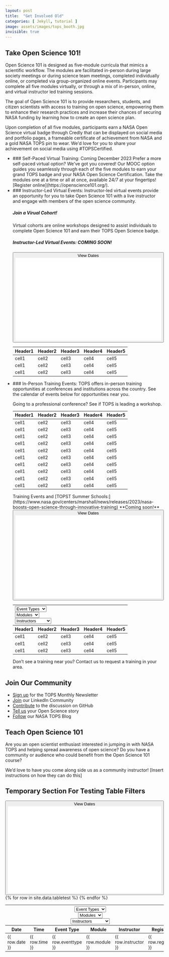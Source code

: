 ```yaml
---
layout: post
title:  "Get Involved Old"
categories: [ Jekyll, tutorial ]
image: assets/images/tops_booth.jpg
invisible: true
---
```


## Take Open Science 101!
Open Science 101 is designed as five-module curricula that mimics a scientific workflow. The modules are facilitated in-person during large society meetings or during science team meetings, completed individually online, or completed via group-organized online events. Participants may complete all five modules virtually, or through a mix of in-person, online, and virtual instructor led training sessions.

The goal of Open Science 101 is to provide researchers, students, and citizen scientists with access to training on open science, empowering them to enhance their research practices and increase their chances of securing NASA funding by learning how to create an open science plan.

Upon completion of all five modules, participants earn a NASA Open Science virtual badge through Credly that can be displayed on social media and portfolio pages, a frameable certificate of achievement from NASA and a gold NASA TOPS pin to wear. We'd love for you to share your achievement on social media using #TOPSCertified.

<ul class="tops_tablelist">
<li>
<div markdown="1">
### Self-Paced Virtual Training: Coming December 2023
Prefer a more self-paced virtual option? We've got you covered! Our MOOC option guides you seamlessly through each of the five modules to earn your grand TOPS badge and your NASA Open Science Certification. Take the modules one at a time or all at once, available 24/7 at your fingertips! [Register online](https://openscience101.org/).
</div>
</li>
<li>
<div markdown="1">
### Instructor-Led Virtual Events:
Instructor-led virtual events provide an opportunity for you to take Open Science 101 with a live instructor and engage with members of the open science community.

##### Join a Virual Cohort!
Virtual cohorts are online workshops designed to assist individuals to complete Open Science 101 and earn their TOPS Open Science badge.

##### Instructor-Led Virtual Events: COMING SOON!
</div>
<div class="tops_expandable_table tops_table">
    <button class="tops_expandable_opt">
		<span>View Dates</span>
		<span><img class="tops_expandable_arrow" src="../assets/images/expand_down.png"></span>
	</button>
	<div class="tops_table_holder">
	<table>
	  <thead>
		<tr>
		  <th>Header1</th>
		  <th>Header2</th>
		  <th>Header3</th>
		  <th>Header4</th>
		  <th>Header5</th>
		</tr>
	  </thead>
	  <tbody>
		<tr>
		  <td>cell1</td>
		  <td>cell2</td>
		  <td>cell3</td>
		  <td>cell4</td>
		  <td>cell5</td>
		</tr>
		<tr>
		  <td>cell1</td>
		  <td>cell2</td>
		  <td>cell3</td>
		  <td>cell4</td>
		  <td>cell5</td>
		</tr>
		<tr>
		  <td>cell1</td>
		  <td>cell2</td>
		  <td>cell3</td>
		  <td>cell4</td>
		  <td>cell5</td>
		</tr>
	  </tbody>
	</table>
	</div>
</div>
</li>
<li>
<div markdown="1">
### In-Person Training Events:
TOPS offers in-person training opportunities at conferences and institutions across the country. See the calendar of events below for opportunities near you.

Going to a professional conference? See if TOPS is leading a workshop.
</div>
<div class="tops_scrollable_table tops_table">
	<div class="tops_table_holder">
	<table>
	  <thead>
		<tr>
		  <th>Header1</th>
		  <th>Header2</th>
		  <th>Header3</th>
		  <th>Header4</th>
		  <th>Header5</th>
		</tr>
	  </thead>
	  <tbody>
		<tr>
		  <td>cell1</td>
		  <td>cell2</td>
		  <td>cell3</td>
		  <td>cell4</td>
		  <td>cell5</td>
		</tr>
		<tr>
		  <td>cell1</td>
		  <td>cell2</td>
		  <td>cell3</td>
		  <td>cell4</td>
		  <td>cell5</td>
		</tr>
		<tr>
		  <td>cell1</td>
		  <td>cell2</td>
		  <td>cell3</td>
		  <td>cell4</td>
		  <td>cell5</td>
		</tr>
		<tr>
		  <td>cell1</td>
		  <td>cell2</td>
		  <td>cell3</td>
		  <td>cell4</td>
		  <td>cell5</td>
		</tr>
		<tr>
		  <td>cell1</td>
		  <td>cell2</td>
		  <td>cell3</td>
		  <td>cell4</td>
		  <td>cell5</td>
		</tr>
		<tr>
		  <td>cell1</td>
		  <td>cell2</td>
		  <td>cell3</td>
		  <td>cell4</td>
		  <td>cell5</td>
		</tr>
		<tr>
		  <td>cell1</td>
		  <td>cell2</td>
		  <td>cell3</td>
		  <td>cell4</td>
		  <td>cell5</td>
		</tr>
		<tr>
		  <td>cell1</td>
		  <td>cell2</td>
		  <td>cell3</td>
		  <td>cell4</td>
		  <td>cell5</td>
		</tr>
		<tr>
		  <td>cell1</td>
		  <td>cell2</td>
		  <td>cell3</td>
		  <td>cell4</td>
		  <td>cell5</td>
		</tr>
		<tr>
		  <td>cell1</td>
		  <td>cell2</td>
		  <td>cell3</td>
		  <td>cell4</td>
		  <td>cell5</td>
		</tr>
	  </tbody>
	</table>
	</div>
</div>
<div markdown="1">
Training Events and [TOPST Summer Schools:](https://www.nasa.gov/centers/marshall/news/releases/2023/nasa-boosts-open-science-through-innovative-training)  **Coming soon!**
</div>
<div class="tops_expandable_table tops_table">
    <button class="tops_expandable_opt">
		<span>View Dates</span>
		<span><img class="tops_expandable_arrow" src="../assets/images/expand_down.png"></span>
	</button>
	<div class="tops_table_holder">
	<table>
	  <thead>
	    <tr>
			<th class="tops_table_filters" colspan="5">
				<div>
					<select data-col-index="2">
						<option selected>Event Types</option>
						<option value="Event Type 1">Event Type 1</option>
						<option value="Event Type 2">Event Type 2</option>
						<option value="Event Type 3">Event Type 3</option>
						<option value="Event Type 4">Event Type 4</option>
					</select>
				</div>
				<div>
					<select data-col-index="3">
						<option selected>Modules</option>
						<option value="1">Module 1</option>
						<option value="2">Module 2</option>
						<option value="3">Module 3</option>
						<option value="4">Module 4</option>
						<option value="5">Module 5</option>
					</select>
				</div>
				<div>
					<select data-col-index="4">
						<option selected>Instructors</option>
						<option value="Person Name 1">Person Name 1</option>
						<option value="Person Name 2">Person Name 2</option>
						<option value="Person Name 3">Person Name 3</option>
						<option value="Person Name 4">Person Name 4</option>
					</select>
				</div>
			</th>
		</tr>
		<tr>
		  <th>Header1</th>
		  <th>Header2</th>
		  <th>Header3</th>
		  <th>Header4</th>
		  <th>Header5</th>
		</tr>
	  </thead>
	  <tbody>
		<tr>
		  <td>cell1</td>
		  <td>cell2</td>
		  <td>cell3</td>
		  <td>cell4</td>
		  <td>cell5</td>
		</tr>
		<tr>
		  <td>cell1</td>
		  <td>cell2</td>
		  <td>cell3</td>
		  <td>cell4</td>
		  <td>cell5</td>
		</tr>
		<tr>
		  <td>cell1</td>
		  <td>cell2</td>
		  <td>cell3</td>
		  <td>cell4</td>
		  <td>cell5</td>
		</tr>
	  </tbody>
	</table>
	</div>
</div>
<div markdown="1">
Don’t see a training near you? Contact us to request a training in your area.
</div>
</li>
</ul>

## Join Our Community
* [Sign up](https://nasa.github.io/Transform-to-Open-Science/signup/) for the TOPS Monthly Newsletter
* [Join](https://www.linkedin.com/groups/12833665/) our LinkedIn Community
* [Contribute](https://github.com/nasa/Transform-to-Open-Science/discussions) to the discussion on GitHub
* [Tell us](https://docs.google.com/forms/d/e/1FAIpQLSfRXn48_rAlmZbV1s29tJn5-Awtf8DmCjzJjtSu9Gb7VD6hfg/viewform) your Open Science story
* [Follow](https://blogs.nasa.gov/transformtoopenscience/) our NASA TOPS Blog

## Teach Open Science 101
Are you an open scientist enthusiast interested in jumping in with NASA TOPS and helping spread awareness of open science? Do you have a community or audience who could benefit from the Open Science 101 course?

We’d love to have you come along side us as a community instructor!
[Insert instructions on how they can do this]

## Temporary Section For Testing Table Filters

<div class="tops_expandable_table tops_table">
    <button class="tops_expandable_opt">
		<span>View Dates</span>
		<span><img class="tops_expandable_arrow" src="../assets/images/expand_down.png"></span>
	</button>
	<div class="tops_table_holder">
	<table>
	  <thead>
	    <tr>
			<th class="tops_table_filters" colspan="6">
				<div>
					<select data-col-index="2">
						<option selected>Event Types</option>
						<option value="Event Type 1">Event Type 1</option>
						<option value="Event Type 2">Event Type 2</option>
						<option value="Event Type 3">Event Type 3</option>
						<option value="Event Type 4">Event Type 4</option>
					</select>
				</div>
				<div>
					<select data-col-index="3">
						<option selected>Modules</option>
						<option value="1">Module 1</option>
						<option value="2">Module 2</option>
						<option value="3">Module 3</option>
						<option value="4">Module 4</option>
						<option value="5">Module 5</option>
					</select>
				</div>
				<div>
					<select data-col-index="4">
						<option selected>Instructors</option>
						<option value="Person's Name 1">Person's Name 1</option>
						<option value="Person's Name 2">Person's Name 2</option>
						<option value="Person's Name 3">Person's Name 3</option>
						<option value="Person's Name 4">Person's Name 4</option>
					</select>
				</div>
			</th>
		</tr>
		<tr>
			<th>Date</th><th>Time</th><th>Event Type</th><th>Module</th><th>Instructor</th><th>Register</th>
		</tr>
	  </thead>
	  <tbody>
		{% for row in site.data.tabletest %}
		  <tr>
			<td>{{ row.date }}</td>
			<td>{{ row.time }}</td>
			<td>{{ row.eventtype }}</td>
			<td>{{ row.module }}</td>
			<td>{{ row.instructor }}</td>
			<td>{{ row.register }}</td>
		  </tr>
		{% endfor %}
	  </tbody>
	</table>
	</div>
</div>
